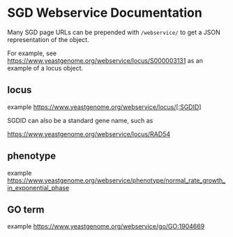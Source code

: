 # SGD Webservice Documentation

Many SGD page URLs can be prepended with `/webservice/` to get a JSON representation of the object.

For example, see https://www.yeastgenome.org/webservice/locus/S000003131 as an example of a locus object.

## locus

example https://www.yeastgenome.org/webservice/locus/[:SGDID]

SGDID can also be a standard gene name, such as

https://www.yeastgenome.org/webservice/locus/RAD54

## phenotype

example https://www.yeastgenome.org/webservice/phenotype/normal_rate_growth_in_exponential_phase

## GO term

example https://www.yeastgenome.org/webservice/go/GO:1904669
